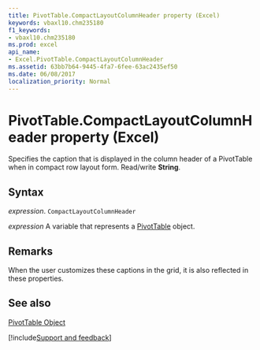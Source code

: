 ```yaml
---
title: PivotTable.CompactLayoutColumnHeader property (Excel)
keywords: vbaxl10.chm235180
f1_keywords:
- vbaxl10.chm235180
ms.prod: excel
api_name:
- Excel.PivotTable.CompactLayoutColumnHeader
ms.assetid: 63bb7b64-9445-4fa7-6fee-63ac2435ef50
ms.date: 06/08/2017
localization_priority: Normal
---
```



# PivotTable.CompactLayoutColumnHeader property (Excel)

Specifies the caption that is displayed in the column header of a PivotTable when in compact row layout form. Read/write  **String**.


## Syntax

_expression_. `CompactLayoutColumnHeader`

_expression_ A variable that represents a [PivotTable](Excel.PivotTable.md) object.


## Remarks

When the user customizes these captions in the grid, it is also reflected in these properties.


## See also


[PivotTable Object](Excel.PivotTable.md)

[!include[Support and feedback](~/includes/feedback-boilerplate.md)]